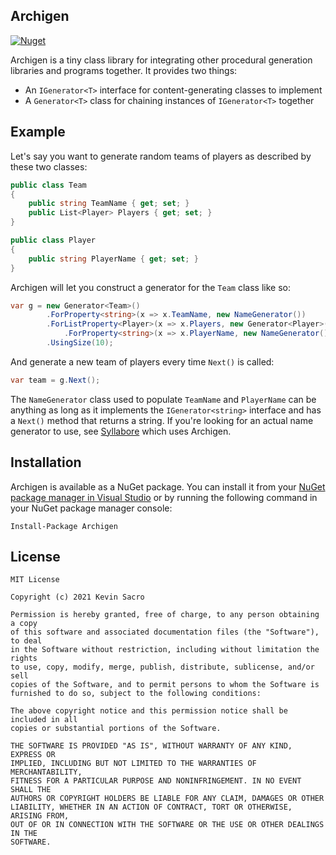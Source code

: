 ## Archigen
[![Nuget](https://img.shields.io/nuget/v/Archigen)](https://www.nuget.org/packages/Archigen/)

Archigen is a tiny class library for integrating other procedural generation libraries and programs together. It provides two things:
* An `IGenerator<T>` interface for content-generating classes to implement
* A `Generator<T>` class for chaining instances of `IGenerator<T>` together

## Example
Let's say you want to generate random teams of players as described by these two classes:

```C#
public class Team
{
    public string TeamName { get; set; }
    public List<Player> Players { get; set; }
}

public class Player
{
    public string PlayerName { get; set; }
}
```

Archigen will let you construct a generator for the `Team` class like so:

```C#
var g = new Generator<Team>()
        .ForProperty<string>(x => x.TeamName, new NameGenerator())
        .ForListProperty<Player>(x => x.Players, new Generator<Player>()
            .ForProperty<string>(x => x.PlayerName, new NameGenerator()))
        .UsingSize(10);
```

And generate a new team of players every time `Next()` is called:

```C#
var team = g.Next(); 
```

The `NameGenerator` class used to populate `TeamName` and `PlayerName` can be anything as long as it implements the `IGenerator<string>` interface and has a `Next()` method that returns a string. If you're looking for an actual name generator to use, see [Syllabore](https://github.com/kesac/Syllabore) which uses Archigen.

## Installation
Archigen is available as a NuGet package. You can install it from your [NuGet package manager in Visual Studio](https://docs.microsoft.com/en-us/nuget/quickstart/install-and-use-a-package-in-visual-studio) or by running the following command in your NuGet package manager console:
```
Install-Package Archigen
```

## License
```
MIT License

Copyright (c) 2021 Kevin Sacro

Permission is hereby granted, free of charge, to any person obtaining a copy
of this software and associated documentation files (the "Software"), to deal
in the Software without restriction, including without limitation the rights
to use, copy, modify, merge, publish, distribute, sublicense, and/or sell
copies of the Software, and to permit persons to whom the Software is
furnished to do so, subject to the following conditions:

The above copyright notice and this permission notice shall be included in all
copies or substantial portions of the Software.

THE SOFTWARE IS PROVIDED "AS IS", WITHOUT WARRANTY OF ANY KIND, EXPRESS OR
IMPLIED, INCLUDING BUT NOT LIMITED TO THE WARRANTIES OF MERCHANTABILITY,
FITNESS FOR A PARTICULAR PURPOSE AND NONINFRINGEMENT. IN NO EVENT SHALL THE
AUTHORS OR COPYRIGHT HOLDERS BE LIABLE FOR ANY CLAIM, DAMAGES OR OTHER
LIABILITY, WHETHER IN AN ACTION OF CONTRACT, TORT OR OTHERWISE, ARISING FROM,
OUT OF OR IN CONNECTION WITH THE SOFTWARE OR THE USE OR OTHER DEALINGS IN THE
SOFTWARE.
```

